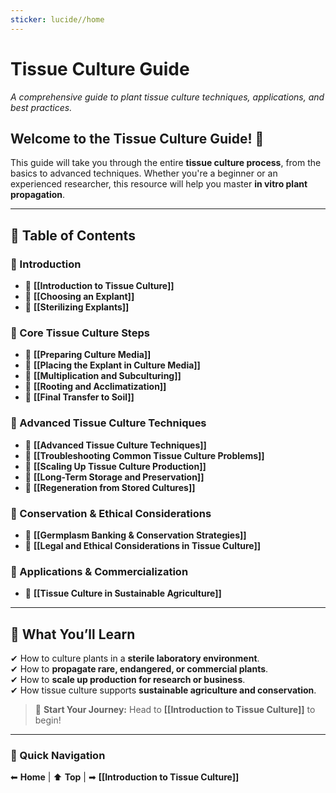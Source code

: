 ```yaml
---
sticker: lucide//home
---
```

# **Tissue Culture Guide**
_A comprehensive guide to plant tissue culture techniques, applications, and best practices._

## **Welcome to the Tissue Culture Guide!** 🌱
This guide will take you through the entire **tissue culture process**, from the basics to advanced techniques. Whether you're a beginner or an experienced researcher, this resource will help you master **in vitro plant propagation**.

---

## **📖 Table of Contents**
### **🔹 Introduction**
- 📌 **[[Introduction to Tissue Culture]]**
- 📌 **[[Choosing an Explant]]**
- 📌 **[[Sterilizing Explants]]**

### **🔹 Core Tissue Culture Steps**
- 📌 **[[Preparing Culture Media]]**
- 📌 **[[Placing the Explant in Culture Media]]**
- 📌 **[[Multiplication and Subculturing]]**
- 📌 **[[Rooting and Acclimatization]]**
- 📌 **[[Final Transfer to Soil]]**

### **🔹 Advanced Tissue Culture Techniques**
- 📌 **[[Advanced Tissue Culture Techniques]]**
- 📌 **[[Troubleshooting Common Tissue Culture Problems]]**
- 📌 **[[Scaling Up Tissue Culture Production]]**
- 📌 **[[Long-Term Storage and Preservation]]**
- 📌 **[[Regeneration from Stored Cultures]]**

### **🔹 Conservation & Ethical Considerations**
- 📌 **[[Germplasm Banking & Conservation Strategies]]**
- 📌 **[[Legal and Ethical Considerations in Tissue Culture]]**

### **🔹 Applications & Commercialization**
- 📌 **[[Tissue Culture in Sustainable Agriculture]]**

---

## **🔬 What You’ll Learn**
✔ How to culture plants in a **sterile laboratory environment**.  
✔ How to **propagate rare, endangered, or commercial plants**.  
✔ How to **scale up production for research or business**.  
✔ How tissue culture supports **sustainable agriculture and conservation**.  

> 🚀 **Start Your Journey:** Head to **[[Introduction to Tissue Culture]]** to begin!

---

### **🔗 Quick Navigation**
⬅ **Home** | ⬆ **Top** | ➡ **[[Introduction to Tissue Culture]]**
